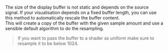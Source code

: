 The size of the display buffer is not static and depends on the source signal. If your visualisation depends on a fixed buffer length, you can use this method to automatically rescale the buffer content.  
This will create a copy of the buffer with the given sample amount and use a sensible default algorithm to do the resampling.

> If you want to pass the buffer to a shader as uniform make sure to resample it to be below 1024.